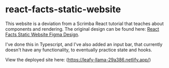 # react-facts-static-website

This website is a deviation from a Scrimba React tutorial that teaches about components and rendering. The original design can be found here: [React Facts Static Website Figma Design](https://www.figma.com/file/EYhmtzCvsnWGlIRXcN6ndL/ReactFacts-(Copy)?node-id=0%3A1&t=NSRcGTnVg3Uxsjzx-1).

I've done this in Typescript, and I've also added an input bar, that currently doesn't have any functionality, to eventually practice state and hooks.

View the deployed site here: (https://leafy-llama-29a386.netlify.app/)
